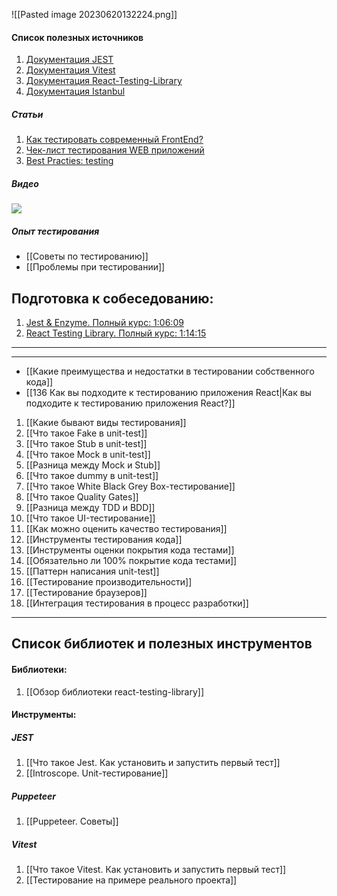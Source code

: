 ![[Pasted image 20230620132224.png]]

#### Список полезных источников

1. [Документация JEST](https://jestjs.io/docs/getting-started)
2. [Документация Vitest](https://vitest.dev/guide/)
3. [Документация React-Testing-Library](https://testing-library.com/docs/react-testing-library/intro/)
4. [Документация Istanbul](https://istanbul.js.org/)

##### Статьи 

1. [Как тестировать современный FrontEnd?](https://habr.com/ru/companies/samokat_tech/articles/704342/)
2. [Чек-лист тестирования WEB приложений](https://habr.com/ru/articles/542422/)
3. [Best Practies: testing](https://github.com/goldbergyoni/javascript-testing-best-practices/blob/master/readme-ru.md)

##### Видео

![](https://www.youtube.com/watch?v=e9DRhxRwsfU)

##### Опыт тестирования

* [[Советы по тестированию]]
* [[Проблемы при тестировании]]

## Подготовка к собеседованию:

1. [Jest & Enzyme. Полный курс: 1:06:09](https://www.youtube.com/watch?v=9g4tsfIJz50&list=PLNkWIWHIRwMFKmmIPVaCPpusgloMMgxN2&index=12)
2. [React Testing Library. Полный курс: 1:14:15](https://www.youtube.com/watch?v=n79PMyqcCJ8&list=PLNkWIWHIRwMFKmmIPVaCPpusgloMMgxN2&index=13)

___
___
 
* [[Какие преимущества и недостатки в тестировании собственного кода]]
* [[136 Как вы подходите к тестированию приложения React|Как вы подходите к тестированию приложения React?]]

1. [[Какие бывают виды тестирования]]
2. [[Что такое Fake в unit-test]]
3. [[Что такое Stub в unit-test]]
4. [[Что такое Mock в unit-test]]
5. [[Разница между Mock и Stub]]
6. [[Что такое dummy в unit-test]]
7. [[Что такое White Black Grey Box-тестирование]]
8. [[Что такое Quality Gates]]
9. [[Разница между TDD и BDD]]
10. [[Что такое UI-тестирование]]
11. [[Как можно оценить качество тестирования]]
12. [[Инструменты тестирования кода]]
13. [[Инструменты оценки покрытия кода тестами]]
14. [[Обязательно ли 100% покрытие кода тестами]]
15. [[Паттерн написания unit-test]]
16. [[Тестирование производительности]]
17. [[Тестирование браузеров]]
18. [[Интеграция тестирования в процесс разработки]]

___
## Список библиотек и полезных инструментов

#### Библиотеки:

1. [[Обзор библиотеки react-testing-library]]

#### Инструменты:

##### JEST
1. [[Что такое Jest. Как установить и запустить первый тест]]
2. [[Introscope. Unit-тестирование]]

##### Puppeteer
1. [[Puppeteer. Советы]]

##### Vitest
1. [[Что такое Vitest. Как установить и запустить первый тест]]
2. [[Тестирование на примере реального проекта]]